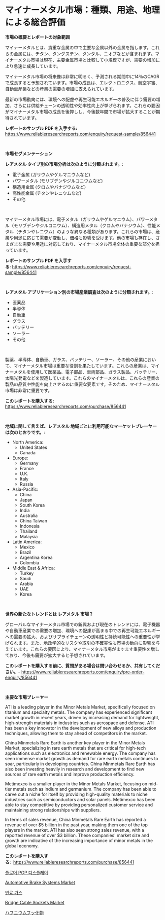 <p><h1>マイナーメタル市場：種類、用途、地理による総合評価</h1></p><p><strong>市場の概要とレポートの対象範囲</strong></p>
<p><p>マイナーメタルとは、貴重な金属の中で主要な金属以外の金属を指します。これらの金属には、チタン、タングステン、タンタル、ニオブなどが含まれます。マイナーメタル市場は現在、主要金属市場と比較して小規模ですが、需要の増加により急速に成長しています。</p><p>マイナーメタル市場の将来像は非常に明るく、予測される期間中に14％のCAGRで成長すると予想されています。市場の成長は、エレクトロニクス、航空宇宙、自動車産業などの産業の需要の増加に支えられています。</p><p>最新の市場動向には、環境への配慮や再生可能エネルギーの普及に伴う需要の増加、さらには供給チェーンの透明性や効率性向上が挙げられます。これらの要因がマイナーメタル市場の成長を後押しし、今後数年間で市場が拡大することが期待されています。</p></p>
<p><strong>レポートのサンプル PDF を入手する:</strong> <a href="https://www.reliableresearchreports.com/enquiry/request-sample/856441">https://www.reliableresearchreports.com/enquiry/request-sample/856441</a></p>
<p>&nbsp;</p>
<p><strong>市場セグメンテーション</strong></p>
<p><strong>レアメタル タイプ別の市場分析は次のように分類されます。:</strong></p>
<p><ul><li>電子金属 (ガリウムやゲルマニウムなど)</li><li>パワーメタル (モリブデンやジルコニウムなど)</li><li>構造用金属 (クロムやバナジウムなど)</li><li>高性能金属 (チタンやレニウムなど)</li><li>その他</li></ul></p>
<p>&nbsp;</p>
<p><p>マイナーメタル市場には、電子メタル（ガリウムやゲルマニウム）、パワーメタル（モリブデンやジルコニウム）、構造用メタル（クロムやバナジウム）、性能メタル（チタンやレニウム）のような異なる種類があります。これらの市場は、産業や用途に応じて需要が変動し、価格も影響を受けます。他の市場も存在し、さまざまな需要や用途に対応しており、マイナーメタル市場全体の重要な部分を担っています。</p></p>
<p><strong>レポートのサンプル PDF を入手する:</strong>&nbsp;<a href="https://www.reliableresearchreports.com/enquiry/request-sample/856441">https://www.reliableresearchreports.com/enquiry/request-sample/856441</a></p>
<p>&nbsp;</p>
<p><strong> レアメタル アプリケーション別の市場産業調査は次のように分類されます。:</strong></p>
<p><ul><li>医薬品</li><li>半導体</li><li>自動車</li><li>グラス</li><li>バッテリー</li><li>ソーラー</li><li>その他</li></ul></p>
<p>&nbsp;</p>
<p><p>製薬、半導体、自動車、ガラス、バッテリー、ソーラー、その他の産業において、マイナーメタル市場は重要な役割を果たしています。これらの産業は、マイナーメタルを使用して医薬品、電子部品、車両部品、ガラス製品、バッテリー、太陽光発電などを製造しています。これらのマイナーメタルは、これらの産業の製品の品質や性能を向上させるのに重要な要素です。そのため、マイナーメタル市場は非常に重要です。</p></p>
<p><strong>このレポートを購入する:</strong>&nbsp; <a href="https://www.reliableresearchreports.com/purchase/856441">https://www.reliableresearchreports.com/purchase/856441</a></p>
<p>&nbsp;</p>
<p><strong>地域に関して言えば、レアメタル 地域ごとに利用可能なマーケットプレーヤーは次のとおりです。:</strong></p>
<p><ul>
    <li>
        North America:
        <ul>
            <li>United States</li>
            <li>Canada</li>
        </ul>
    </li>
    <li>
        Europe:
        <ul>
            <li>Germany</li>
            <li>France</li>
            <li>U.K.</li>
            <li>Italy</li>
            <li>Russia</li>
        </ul>
    </li>
    <li>
        Asia-Pacific:
        <ul>
            <li>China</li>
            <li>Japan</li>
            <li>South Korea</li>
            <li>India</li>
            <li>Australia</li>
            <li>China Taiwan</li>
            <li>Indonesia</li>
            <li>Thailand</li>
            <li>Malaysia</li>
        </ul>
    </li>
    <li>
        Latin America:
        <ul>
            <li>Mexico</li>
            <li>Brazil</li>
            <li>Argentina Korea</li>
            <li>Colombia</li>
        </ul>
    </li>
    <li>
        Middle East & Africa:
        <ul>
            <li>Turkey</li>
            <li>Saudi</li>
            <li>Arabia</li>
            <li>UAE</li>
            <li>Korea</li>
        </ul>
    </li>
    </ul></p>
<p>&nbsp;</p>
<p><strong>世界の新たなトレンドとは レアメタル 市場？</strong></p>
<p><p>グローバルなマイナーメタル市場での新興および現在のトレンドには、電子機器や自動車産業での需要の増加、環境への配慮が高まる中での再生可能エネルギーへの需要の拡大、およびサプライチェーンの透明性と持続可能性への重要性が挙げられます。また、地政学的なリスクや取引の不確実性も市場の動向に影響を与えています。これらの要因により、マイナーメタル市場がますます重要性を増しており、今後も需要が拡大すると予想されています。</p></p>
<p><strong>このレポートを購入する前に、質問がある場合は問い合わせるか、共有してください。</strong>- <a href="https://www.reliableresearchreports.com/enquiry/pre-order-enquiry/856441">https://www.reliableresearchreports.com/enquiry/pre-order-enquiry/856441</a></p>
<p>&nbsp;</p>
<p><strong>主要な市場プレーヤー</strong></p>
<p><p>ATI is a leading player in the Minor Metals Market, specifically focused on titanium and specialty metals. The company has experienced significant market growth in recent years, driven by increasing demand for lightweight, high-strength materials in industries such as aerospace and defense. ATI has been a key innovator in the development of new alloys and production techniques, allowing them to stay ahead of competitors in the market.</p><p>China Minmetals Rare Earth is another key player in the Minor Metals Market, specializing in rare earth metals that are critical for high-tech applications such as electronics and renewable energy. The company has seen immense market growth as demand for rare earth metals continues to soar, particularly in developing countries. China Minmetals Rare Earth has also been investing heavily in research and development to find new sources of rare earth metals and improve production efficiency.</p><p>Metimexco is a smaller player in the Minor Metals Market, focusing on mid-tier metals such as indium and germanium. The company has been able to carve out a niche for itself by providing high-quality materials to niche industries such as semiconductors and solar panels. Metimexco has been able to stay competitive by providing personalized customer service and maintaining strong relationships with suppliers.</p><p>In terms of sales revenue, China Minmetals Rare Earth has reported a revenue of over $5 billion in the past year, making them one of the top players in the market. ATI has also seen strong sales revenue, with a reported revenue of over $3 billion. These companies' market size and growth are indicative of the increasing importance of minor metals in the global economy.</p></p>
<p><strong>このレポートを購入する:</strong>&nbsp;&nbsp;<a href="https://www.reliableresearchreports.com/purchase/856441">https://www.reliableresearchreports.com/purchase/856441</a></p>
<p><p><a href="https://github.com/Tristiarton768456/Market-Research-Report-List-1/blob/main/99770488369.md">플로어 POP 디스플레이</a></p><p><a href="https://issuu.com/reportprime-2/docs/automotive-brake-systems-market-size-2030.pptx">Automotive Brake Systems Market</a></p><p><a href="https://medium.com/@jerrodhilll68/%EC%97%B0%EB%A3%8C-%EA%B0%80%EC%8A%A4-%EC%8B%9C%EC%9E%A5-%EC%A0%90%EC%9C%A0%EC%9C%A8-%EB%B3%80%ED%99%94-%EB%B0%8F-%EC%8B%9C%EC%9E%A5-%EC%84%B1%EC%9E%A5-%ED%8A%B8%EB%A0%8C%EB%93%9C-2024-2031-02b619365496">연료 가스</a></p><p><a href="https://view.publitas.com/reportprime-1/bridge-cable-sockets-market-with-the-goal-of-estimating-the-market-size-and-future-growth-potential-of-various-market-segments-based-on-component-applications-end-user-and-region/">Bridge Cable Sockets Market</a></p><p><a href="https://github.com/bevdtkn4419963/Market-Research-Report-List-1/blob/main/81548719216.md">ハフニウムフッ化物</a></p></p>